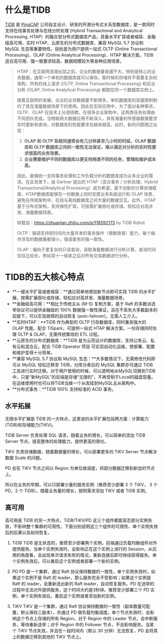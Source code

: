 # 什么是TIDB

[TiDB](https://github.com/pingcap/tidb) 是 [PingCAP](https://pingcap.com/about-cn/) 公司自主设计、研发的开源分布式关系型数据库，是一款同时支持在线事务处理与在线分析处理 (Hybrid Transactional and Analytical Processing, HTAP）的融合型分布式数据库产品，具备水平扩容或者缩容、金融级高可用、实时 HTAP、云原生的分布式数据库、兼容 MySQL 5.7 协议和 MySQL 生态等重要特性。目标是为用户提供一站式 OLTP (Online Transactional Processing)、OLAP (Online Analytical Processing)、HTAP 解决方案。TiDB 适合高可用、强一致要求较高、数据规模较大等各种应用场景。

> HTAP：在互联网浪潮出现之前，企业的数据量普遍不大，特别是核心的业务数据，通常一个单机的数据库就可以保存。那时候的存储并不需要复杂的架构，所有的线上请求 (OLTP, Online Transactional Processing) 和后台分析 (OLAP, Online Analytical Processing) 都跑在同一个数据库实例上。
>
> 随着互联网的发展，企业的业务数据量不断增多，单机数据库的容量限制制约了其在海量数据场景下的使用。因此在实际应用中，为了面对各种需求，OLTP、OLAP 在技术上分道扬镳，在很多企业架构中，这两类任务处理由不同团队完成。当物联网大数据应用不断深入，具有海量的传感器数据要求实时更新和查询，对数据库的性能要求也越来越高，此时，新的问题随之出现：
>
> 1. **OLAP 和 OLTP 系统间通常会有几分钟甚至几小时的时延，OLAP 数据库和 OLTP 数据库之间的一致性无法保证，难以满足对分析的实时性要求很高的业务场景。**
> 2. **企业需要维护不同的数据库以便支持两类不同的任务，管理和维护成本高。**
>
> 因此，能够统一支持事务处理和工作负载分析的数据库成为众多企业的需求。在此背景下，由 Gartner 提出的 HTAP（混合事务 / 分析处理，Hybrid Transactional/Analytical Processing）成为希望。基于创新的计算存储框架，HTAP数据库能够在一份数据上同时支撑业务系统运行和 OLAP 场景，避免在传统架构中，在线与离线数据库之间大量的数据交互。此外，HTAP 基于分布式架构，支持弹性扩容，可按需扩展吞吐或存储，轻松应对高并发、海量数据场景。
>
> 转载自：https://zhuanlan.zhihu.com/p/118592173 by TiDB Robot
>
> OLTP：强调支持短时间内大量并发的事务操作（增删改查）能力，每个操作涉及的数据量都很小，强调事务的强一致性。
>
> OLAP：偏向于更复杂的只读查询，读取海量数据进行分析计算，查询时间往往比较长，例如双十一结束之后对所有交易数据进行分析。

# TIDB的五大核心特点

- **一键水平扩容或者缩容：**通过简单地增加新节点即可实现 TiDB 的水平扩展，按需扩展吞吐或存储，轻松应对高并发、海量数据场景。
- **金融级高可用：**相比于传统主从 (M-S) 复制方案，基于 Raft 的多数派选举协议可以提供金融级的 100% 数据强一致性保证，且在不丢失大多数副本的前提下，可以实现故障的自动恢复 (auto-failover)，无需人工介入。
- **实时HTAP：**TiDB 作为典型的 OLTP 行存数据库，同时兼具强大的 OLAP 性能，配合 TiSpark，可提供一站式 HTAP 解决方案，一份存储同时处理 OLTP & OLAP，无需传统繁琐的 ETL 过程。
- **云原生的分布式数据库：**TiDB 是为云而设计的数据库，支持公有云、私有云和混合云，配合 TiDB Operator 项目 可实现自动化运维，使部署、配置和维护变得十分简单。
- **兼容 MySQL 5.7 协议和 MySQL 生态：**大多数情况下，无需修改代码即可从 MySQL 轻松迁移至 TiDB，分库分表后的 MySQL 集群亦可通过 TiDB 工具进行实时迁移。对于用户使用的时候，可以透明地从MySQL切换到TiDB 中，只是“新MySQL”的后端是存储“无限的”，不再受制于Local的磁盘容量。在运维使用时也可以将TiDB当做一个从库挂到MySQL主从架构中。
- **分布式事务：**TiDB 100% 支持标准的 ACID 事务。

## 水平拓展

无限水平扩展是 TiDB 的一大特点，这里说的水平扩展包括两方面：计算能力(TiDB)和存储能力(TiKV)。

TiDB Server 负责处理 SQL 请求，随着业务的增长，可以简单的添加 TiDB Server 节点，提高整体的处理能力，提供更高的吞吐。

TiKV 负责存储数据，随着数据量的增长，可以部署更多的 TiKV Server 节点解决数据 Scale 的问题。

PD 会在 TiKV 节点之间以 Region 为单位做调度，将部分数据迁移到新加的节点上。

所以在业务的早期，可以只部署少量的服务实例（推荐至少部署 3 个 TiKV， 3 个 PD，2 个 TiDB），随着业务量的增长，按照需求添加 TiKV 或者 TiDB 实例。

## 高可用

高可用是 TiDB 的另一大特点，TiDB/TiKV/PD 这三个组件都能容忍部分实例失效，不影响整个集群的可用性。下面分别说明这三个组件的可用性、单个实例失效后的后果以及如何恢复。

1. TiDB
   TiDB 是无状态的，推荐至少部署两个实例，前端通过负载均衡组件对外提供服务。当单个实例失效时，会影响正在这个实例上进行的 Session，从应用的角度看，会出现单次请求失败的情况，重新连接后即可继续获得服务。单个实例失效后，可以重启这个实例或者部署一个新的实例。

2. PD
   PD 是一个集群，通过 Raft 协议保持数据的一致性，单个实例失效时，如果这个实例不是 Raft 的 leader，那么服务完全不受影响；如果这个实例是 Raft 的 leader，会重新选出新的 Raft leader，自动恢复服务。PD 在选举的过程中无法对外提供服务，这个时间大约是3秒钟。推荐至少部署三个 PD 实例，单个实例失效后，重启这个实例或者添加新的实例。

3. TiKV
   TiKV 是一个集群，通过 Raft 协议保持数据的一致性（副本数量可配置，默认保存三副本），并通过 PD 做负载均衡调度。单个节点失效时，会影响这个节点上存储的所有 Region。对于 Region 中的 Leader 节点，会中断服务，等待重新选举；对于 Region 中的 Follower 节点，不会影响服务。当某个 TiKV 节点失效，并且在一段时间内（默认 30 分钟）无法恢复，PD 会将其上的数据迁移到其他的 TiKV 节点上。